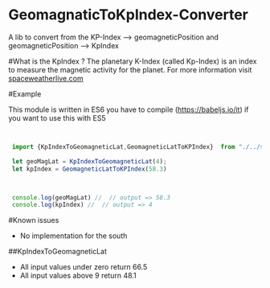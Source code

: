 # GeomagnaticToKpIndex-Converter
A lib to convert from the KP-Index --> geomagneticPosition and geomagneticPosition --> KpIndex

#What is the KpIndex ?
The planetary K-Index (called Kp-Index) is an index to measure the magnetic activity for the planet.
For more information visit [spaceweatherlive.com](https://www.spaceweatherlive.com/en/help/the-kp-index)



#Example

This module is written in ES6 you have to compile (https://babeljs.io/it) if you want to use this with ES5

```javascript


 import {KpIndexToGeomagneticLat,GeomagneticLatToKPIndex}  from "./../src/lib"

 let geoMagLat = KpIndexToGeomagneticLat(4);
 let kpIndex = GeomagneticLatToKPIndex(58.3)



 console.log(geoMagLat) //  // output => 58.3
 console.log(kpIndex) //  // output => 4

```

#Known issues

* No implementation for the south

##KpIndexToGeomagneticLat

* All input values under zero return 66.5
* All input values above 9 return 48.1  

